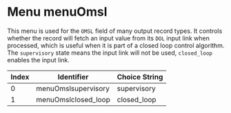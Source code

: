 # Menu menuOmsl

This menu is used for the `OMSL` field of many output record types. It controls
whether the record will fetch an input value from its `DOL` input link when
processed, which is useful when it is part of a closed loop control algorithm.
The `supervisory` state means the input link will not be used, `closed_loop`
enables the input link.

| Index | Identifier | Choice String |
| ----- | ---------- | ------------- |
| 0 | menuOmslsupervisory | supervisory |
| 1 | menuOmslclosed\_loop | closed\_loop |
